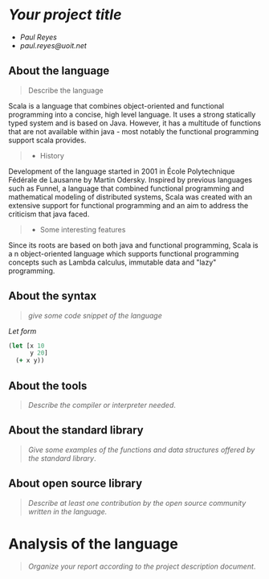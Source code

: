 # _Your project title_

- _Paul Reyes_
- _paul.reyes@uoit.net_

## About the language

> Describe the language

 Scala is a language that combines object-oriented and functional programming into a concise, high level language.
 It uses a strong statically typed system and is based on Java. However, it has a multitude of functions that are not
 available within java - most notably the functional programming support scala provides.
 
> - History

Development of the language started in 2001 in École Polytechnique Fédérale de Lausanne by Martin Odersky. Inspired by 
previous languages such as Funnel, a language that combined functional programming and mathematical modeling of distributed systems,
Scala was created with an extensive support for functional programming and an aim to address the criticism that java faced. 

> - Some interesting features

Since its roots are based on both java and functional programming, Scala is a n object-oriented language which supports functional
programming concepts such as Lambda calculus, immutable data and "lazy" programming.

## About the syntax

> _give some code snippet of the language_

*Let form*

```clojure
(let [x 10
      y 20]
  (+ x y))
```

## About the tools

> _Describe the compiler or interpreter needed_.

## About the standard library

> _Give some examples of the functions and data structures
> offered by the standard library_.

## About open source library

> _Describe at least one contribution by the open source
community written in the language._

# Analysis of the language

> _Organize your report according to the project description
document_.


